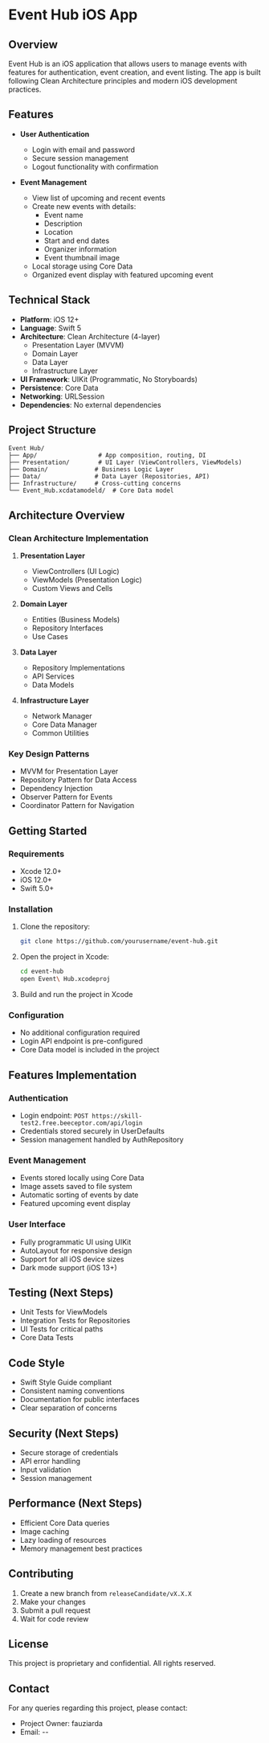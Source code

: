 # Event Hub iOS App

## Overview
Event Hub is an iOS application that allows users to manage events with features for authentication, event creation, and event listing. The app is built following Clean Architecture principles and modern iOS development practices.

## Features
- **User Authentication**
  - Login with email and password
  - Secure session management
  - Logout functionality with confirmation

- **Event Management**
  - View list of upcoming and recent events
  - Create new events with details:
    - Event name
    - Description
    - Location
    - Start and end dates
    - Organizer information
    - Event thumbnail image
  - Local storage using Core Data
  - Organized event display with featured upcoming event

## Technical Stack
- **Platform**: iOS 12+
- **Language**: Swift 5
- **Architecture**: Clean Architecture (4-layer)
  - Presentation Layer (MVVM)
  - Domain Layer
  - Data Layer
  - Infrastructure Layer
- **UI Framework**: UIKit (Programmatic, No Storyboards)
- **Persistence**: Core Data
- **Networking**: URLSession
- **Dependencies**: No external dependencies

## Project Structure
```
Event Hub/
├── App/                 # App composition, routing, DI
├── Presentation/        # UI Layer (ViewControllers, ViewModels)
├── Domain/             # Business Logic Layer
├── Data/               # Data Layer (Repositories, API)
├── Infrastructure/     # Cross-cutting concerns
└── Event_Hub.xcdatamodeld/  # Core Data model
```

## Architecture Overview

### Clean Architecture Implementation
1. **Presentation Layer**
   - ViewControllers (UI Logic)
   - ViewModels (Presentation Logic)
   - Custom Views and Cells

2. **Domain Layer**
   - Entities (Business Models)
   - Repository Interfaces
   - Use Cases

3. **Data Layer**
   - Repository Implementations
   - API Services
   - Data Models

4. **Infrastructure Layer**
   - Network Manager
   - Core Data Manager
   - Common Utilities

### Key Design Patterns
- MVVM for Presentation Layer
- Repository Pattern for Data Access
- Dependency Injection
- Observer Pattern for Events
- Coordinator Pattern for Navigation

## Getting Started

### Requirements
- Xcode 12.0+
- iOS 12.0+
- Swift 5.0+

### Installation
1. Clone the repository:
   ```bash
   git clone https://github.com/yourusername/event-hub.git
   ```

2. Open the project in Xcode:
   ```bash
   cd event-hub
   open Event\ Hub.xcodeproj
   ```

3. Build and run the project in Xcode

### Configuration
- No additional configuration required
- Login API endpoint is pre-configured
- Core Data model is included in the project

## Features Implementation

### Authentication
- Login endpoint: `POST https://skill-test2.free.beeceptor.com/api/login`
- Credentials stored securely in UserDefaults
- Session management handled by AuthRepository

### Event Management
- Events stored locally using Core Data
- Image assets saved to file system
- Automatic sorting of events by date
- Featured upcoming event display

### User Interface
- Fully programmatic UI using UIKit
- AutoLayout for responsive design
- Support for all iOS device sizes
- Dark mode support (iOS 13+)

## Testing (Next Steps)
- Unit Tests for ViewModels
- Integration Tests for Repositories
- UI Tests for critical paths
- Core Data Tests

## Code Style
- Swift Style Guide compliant
- Consistent naming conventions
- Documentation for public interfaces
- Clear separation of concerns

## Security (Next Steps)
- Secure storage of credentials
- API error handling
- Input validation
- Session management

## Performance (Next Steps)
- Efficient Core Data queries
- Image caching
- Lazy loading of resources
- Memory management best practices

## Contributing
1. Create a new branch from `releaseCandidate/vX.X.X`
2. Make your changes
3. Submit a pull request
4. Wait for code review

## License
This project is proprietary and confidential. All rights reserved.

## Contact
For any queries regarding this project, please contact:
- Project Owner: fauziarda
- Email: --
